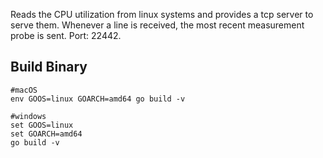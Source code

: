 Reads the CPU utilization from linux systems and provides a tcp server to serve them. Whenever a line is received, the most recent measurement probe is sent. Port: 22442.

## Build Binary
```shell script
#macOS
env GOOS=linux GOARCH=amd64 go build -v

#windows
set GOOS=linux
set GOARCH=amd64
go build -v
```